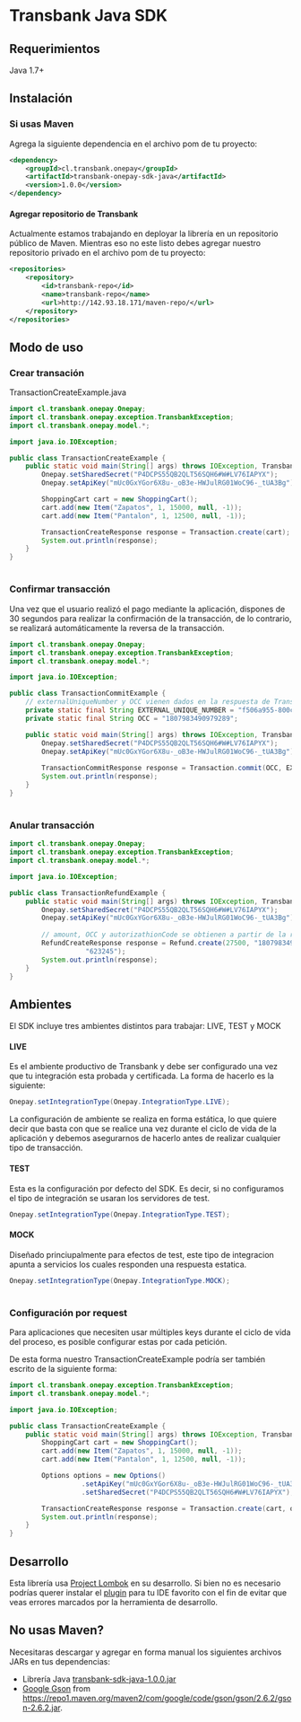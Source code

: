 # Transbank Java SDK

## Requerimientos

Java 1.7+

## Instalación

### Si usas Maven

Agrega la siguiente dependencia en el archivo pom de tu proyecto:

```xml
<dependency>
    <groupId>cl.transbank.onepay</groupId>
    <artifactId>transbank-onepay-sdk-java</artifactId>
    <version>1.0.0</version>
</dependency>
```

#### Agregar repositorio de Transbank 

Actualmente estamos trabajando en deployar la librería en un repositorio 
público de Maven. Mientras eso no este listo debes agregar nuestro
repositorio privado en el archivo pom de tu proyecto:

```xml
<repositories>
    <repository>
        <id>transbank-repo</id>
        <name>transbank-repo</name>
        <url>http://142.93.18.171/maven-repo/</url>
    </repository>
</repositories>
```

## Modo de uso

### Crear transación

TransactionCreateExample.java

```java
import cl.transbank.onepay.Onepay;
import cl.transbank.onepay.exception.TransbankException;
import cl.transbank.onepay.model.*;

import java.io.IOException;

public class TransactionCreateExample {
    public static void main(String[] args) throws IOException, TransbankException {
        Onepay.setSharedSecret("P4DCPS55QB2QLT56SQH6#W#LV76IAPYX");
        Onepay.setApiKey("mUc0GxYGor6X8u-_oB3e-HWJulRG01WoC96-_tUA3Bg");

        ShoppingCart cart = new ShoppingCart();
        cart.add(new Item("Zapatos", 1, 15000, null, -1));
        cart.add(new Item("Pantalon", 1, 12500, null, -1));

        TransactionCreateResponse response = Transaction.create(cart);
        System.out.println(response);
    }
}
```
#
### Confirmar transacción

Una vez que el usuario realizó el pago mediante la aplicación, dispones de 30 segundos para realizar la 
confirmación de la transacción, de lo contrario, se realizará automáticamente la reversa de la transacción.

```java
import cl.transbank.onepay.Onepay;
import cl.transbank.onepay.exception.TransbankException;
import cl.transbank.onepay.model.*;

import java.io.IOException;

public class TransactionCommitExample {
    // externalUniqueNumber y OCC vienen dados en la respuesta de Transaction.create
    private static final String EXTERNAL_UNIQUE_NUMBER = "f506a955-800c-4185-8818-4ef9fca97aae";
    private static final String OCC = "1807983490979289";

    public static void main(String[] args) throws IOException, TransbankException {
        Onepay.setSharedSecret("P4DCPS55QB2QLT56SQH6#W#LV76IAPYX");
        Onepay.setApiKey("mUc0GxYGor6X8u-_oB3e-HWJulRG01WoC96-_tUA3Bg");
        
        TransactionCommitResponse response = Transaction.commit(OCC, EXTERNAL_UNIQUE_NUMBER);
        System.out.println(response);
    }
}
```
#
### Anular transacción

```java
import cl.transbank.onepay.Onepay;
import cl.transbank.onepay.exception.TransbankException;
import cl.transbank.onepay.model.*;

import java.io.IOException;

public class TransactionRefundExample {
    public static void main(String[] args) throws IOException, TransbankException {
        Onepay.setSharedSecret("P4DCPS55QB2QLT56SQH6#W#LV76IAPYX");
        Onepay.setApiKey("mUc0GxYGor6X8u-_oB3e-HWJulRG01WoC96-_tUA3Bg");
        
        // amount, OCC y autorizathionCode se obtienen a partir de la respuesta de Transaction.commit
        RefundCreateResponse response = Refund.create(27500, "1807983490979289", "f506a955-800c-4185-8818-4ef9fca97aae",
                   "623245");
        System.out.println(response);
    }
}
```

## Ambientes

El SDK incluye tres ambientes distintos para trabajar: LIVE, TEST y MOCK

#### LIVE

Es el ambiente productivo de Transbank y debe ser configurado una vez que tu integración
esta probada y certificada. La forma de hacerlo es la siguiente:

```java
Onepay.setIntegrationType(Onepay.IntegrationType.LIVE);
```

La configuración de ambiente se realiza en forma estática, lo que quiere decir que basta 
con que se realice una vez durante el ciclo de vida de la aplicación y debemos asegurarnos
de hacerlo antes de realizar cualquier tipo de transacción.

#### TEST

Esta es la configuración por defecto del SDK. Es decir, si no configuramos el tipo de
integración se usaran los servidores de test.

```java
Onepay.setIntegrationType(Onepay.IntegrationType.TEST);
```

#### MOCK

Diseñado princiupalmente para efectos de test, este tipo de integracion apunta a servicios
los cuales responden una respuesta estatica.

```java
Onepay.setIntegrationType(Onepay.IntegrationType.MOCK);
```
#
### Configuración por request

Para aplicaciones que necesiten usar múltiples keys durante el ciclo de vida del proceso,
es posible configurar estas por cada petición.

De esta forma nuestro TransactionCreateExample podría ser también escrito de la siguiente 
forma:

```java
import cl.transbank.onepay.exception.TransbankException;
import cl.transbank.onepay.model.*;

import java.io.IOException;

public class TransactionCreateExample {
    public static void main(String[] args) throws IOException, TransbankException {
        ShoppingCart cart = new ShoppingCart();
        cart.add(new Item("Zapatos", 1, 15000, null, -1));
        cart.add(new Item("Pantalon", 1, 12500, null, -1));

        Options options = new Options()
                  .setApiKey("mUc0GxYGor6X8u-_oB3e-HWJulRG01WoC96-_tUA3Bg")
                  .setSharedSecret("P4DCPS55QB2QLT56SQH6#W#LV76IAPYX");

        TransactionCreateResponse response = Transaction.create(cart, options);
        System.out.println(response);
    }
}
```
## Desarrollo

Esta librería usa [Project Lombok][lombok] en su desarrollo. Si bien no es necesario podrías querer instalar el [plugin][lombok-plugins]
para tu IDE favorito con el fin de evitar que veas errores marcados por la herramienta de desarrollo.

## No usas Maven?

Necesitaras descargar y agregar en forma manual los siguientes archivos JARs en tus dependencias:

* Librería Java [transbank-sdk-java-1.0.0.jar][jar_location]
* [Google Gson](https://github.com/google/gson) from <https://repo1.maven.org/maven2/com/google/code/gson/gson/2.6.2/gson-2.6.2.jar>.

[jar_location]: http://142.93.18.171/maven-repo/cl/transbank/transbank-sdk-java/1.0.0/transbank-sdk-java-1.0.0.jar
[lombok]: https://projectlombok.org
[lombok-plugins]: https://projectlombok.org/setup/overview

<!--
# vim: set tw=79:
-->

